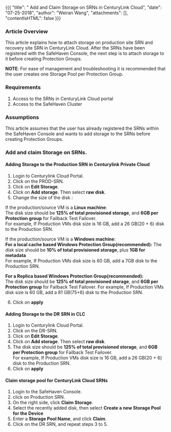 {{{
  "title": " Add and Claim Storage on SRNs in CenturyLink Cloud",
  "date": "07-25-2018",
  "author": "Weiran Wang",
  "attachments": [],
  "contentIsHTML": false
}}}

### Article Overview
This article explains how to attach storage on production site SRN and recovery site SRN in CenturyLink Cloud. After the SRNs have been registered with the SafeHaven Console, the next step is to attach storage to it before creating Protection Groups.

**NOTE**: For ease of management and troubleshooting it is recommended that the user creates one Storage Pool per Protection Group.

### Requirements
1. Access to the SRNs in CenturyLink Cloud portal
2. Access to the SafeHaven Cluster

### Assumptions
This article assumes that the user has already registered the SRNs within the SafeHaven Console and wants to add storage to the SRNs before creating Protection Groups.

### Add and claim Storage on SRNs.
#### Adding Storage to the Production SRN in Centurylink Private Cloud
1. Login to Centurylink Cloud Portal.
2. Click on the PROD-SRN.
3. Click on **Edit Storage**.
4. Click on **Add storage**. Then select **raw disk**.
5. Change the size of the disk :

 If the production/source VM is a **Linux machine**:   
    The disk size should be **125% of total provisioned storage**, and **6GB per Protection group** for Failback Test Failover.    
    For example, If Production VMs disk size is 16 GB, add a 26 GB(20 + 6) disk to the Production SRN.   

   If the production/source VM is a **Windows machine**:  
  **For a local cache based Windows Protection Group(recommended):** 
    The disk size should be **10% of total provisioned storage**, plus **1GB for metadata**   
    For example, If Production VMs disk size is 60 GB, add a 7GB disk to the Production SRN.  

   **For a Replica based Windows Protection Group(recommended):**    
   The disk size should be **125% of total provisioned storage**, and **6GB per Protection group** for Failback Test Failover.
   For example, If Production VMs disk size is 60 GB, add a 81 GB(75+6) disk to the Production SRN.

6. Click on **apply**


#### Adding Storage to the DR SRN in CLC
1. Login to Centurylink Cloud Portal.
2. Click on the DR-SRN.
3. Click on **Edit Storage**.
4. Click on **Add storage**. Then select **raw disk**.
5. The disk size should be **125% of total provisioned storage**, and **6GB per Protection group** for Failback Test Failover.    
    For example, If Production VMs disk size is 16 GB, add a 26 GB(20 + 6) disk to the Production SRN.
6. Click on **apply**
    
#### Claim storage pool for CenturyLink Cloud SRNs
1. Login to the SafeHaven Console.
2. click on Production SRN.
3. On the right side, click **Claim Storage**.
4. Select the recently added disk, then select **Create a new Storage Pool for the Device**
5. Enter a **Storage Pool Name**, and click **Claim**.
6. Click on the DR SRN, and repeat steps 3 to 5.
